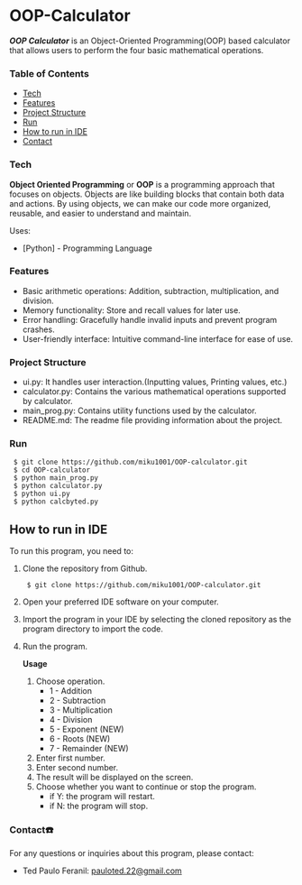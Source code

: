 # OOP-Calculator

***OOP Calculator*** is an Object-Oriented Programming(OOP) based calculator that allows users to perform the four basic mathematical operations.

### Table of Contents
- [Tech](#tech)
- [Features](#feat)
- [Project Structure](#proj)
- [Run](#run)
- [How to run in IDE](#ide)
- [Contact](#contact)

### Tech <a name="tech"></a>
**Object Oriented Programming** or **OOP** is a programming approach that focuses on objects. Objects are like building 
blocks that contain both data and actions. By using objects, we can make our code more organized, reusable, and easier to understand and maintain. 

Uses:
* [Python] - Programming Language

### Features <a name="feat"></a>
- Basic arithmetic operations: Addition, subtraction, multiplication, and division.
- Memory functionality: Store and recall values for later use.
- Error handling: Gracefully handle invalid inputs and prevent program crashes.
- User-friendly interface: Intuitive command-line interface for ease of use.

### Project Structure <a name="proj"></a>
- ui.py: It handles user interaction.(Inputting values, Printing values, etc.)
- calculator.py: Contains the various mathematical operations supported by calculator.
- main_prog.py: Contains utility functions used by the calculator.
- README.md: The readme file providing information about the project.

### Run <a name="run"></a>
     $ git clone https://github.com/miku1001/OOP-calculator.git
     $ cd OOP-calculator
     $ python main_prog.py
     $ python calculator.py
     $ python ui.py
     $ python calcbyted.py
     
## How to run in IDE <a name="ide"></a>

To run this program, you need to:
1. Clone the repository from Github.

        $ git clone https://github.com/miku1001/OOP-calculator.git
2. Open your preferred IDE software on your computer.
3. Import the program in your IDE by selecting the cloned repository as the program directory to import the code.
4. Run the program.
   
    **Usage**
    1. Choose operation.
        - 1 - Addition
        - 2 - Subtraction
        - 3 - Multiplication
        - 4 - Division
        - 5 - Exponent (NEW)
        - 6 - Roots (NEW)
        - 7 - Remainder (NEW)
    2. Enter first number.
    3. Enter second number.
    3. The result will be displayed on the screen.
    4. Choose whether you want to continue or stop the program.
       - if Y: the program will restart.
       - if N: the program will stop.

### Contact☎️ <a name="contact"></a>
  For any questions or inquiries about this program, please contact:
  
  - Ted Paulo Feranil: pauloted.22@gmail.com
